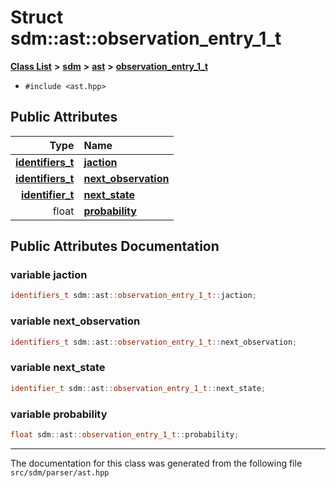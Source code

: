 
# Struct sdm::ast::observation\_entry\_1\_t

<link rel="stylesheet" href="https://cdnjs.cloudflare.com/ajax/libs/KaTeX/0.5.1/katex.min.css">
<link rel="stylesheet" href="https://cdn.jsdelivr.net/github-markdown-css/2.2.1/github-markdown.css"/>



[**Class List**](annotated.md) **>** [**sdm**](namespacesdm.md) **>** [**ast**](namespacesdm_1_1ast.md) **>** [**observation\_entry\_1\_t**](structsdm_1_1ast_1_1observation__entry__1__t.md)





* `#include <ast.hpp>`













## Public Attributes

| Type | Name |
| ---: | :--- |
|  [**identifiers\_t**](namespacesdm_1_1ast.md#typedef-identifiers-t) | [**jaction**](structsdm_1_1ast_1_1observation__entry__1__t.md#variable-jaction)  <br> |
|  [**identifiers\_t**](namespacesdm_1_1ast.md#typedef-identifiers-t) | [**next\_observation**](structsdm_1_1ast_1_1observation__entry__1__t.md#variable-next-observation)  <br> |
|  [**identifier\_t**](structsdm_1_1ast_1_1identifier__t.md) | [**next\_state**](structsdm_1_1ast_1_1observation__entry__1__t.md#variable-next-state)  <br> |
|  float | [**probability**](structsdm_1_1ast_1_1observation__entry__1__t.md#variable-probability)  <br> |










## Public Attributes Documentation


### variable jaction 


```cpp
identifiers_t sdm::ast::observation_entry_1_t::jaction;
```



### variable next\_observation 


```cpp
identifiers_t sdm::ast::observation_entry_1_t::next_observation;
```



### variable next\_state 


```cpp
identifier_t sdm::ast::observation_entry_1_t::next_state;
```



### variable probability 


```cpp
float sdm::ast::observation_entry_1_t::probability;
```



------------------------------
The documentation for this class was generated from the following file `src/sdm/parser/ast.hpp`